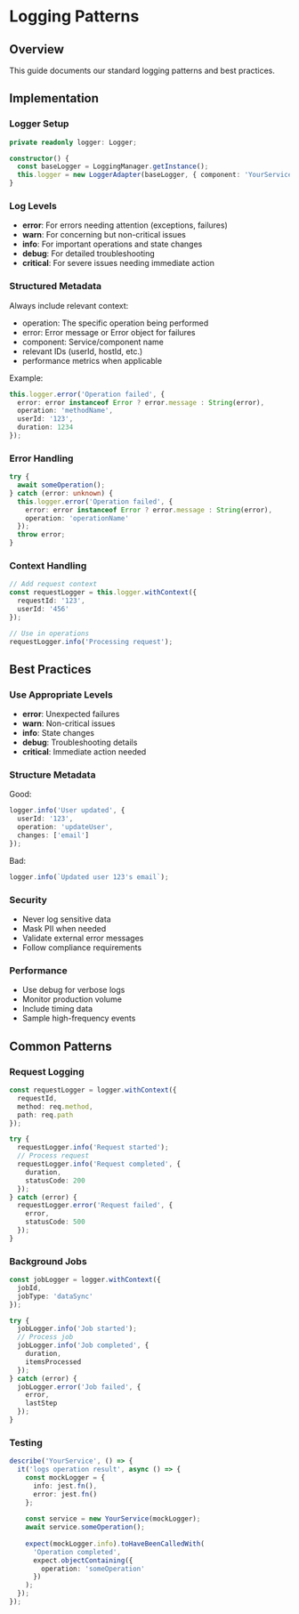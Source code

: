 # Logging Patterns

## Overview

This guide documents our standard logging patterns and best practices.

## Implementation

### Logger Setup

```typescript
private readonly logger: Logger;

constructor() {
  const baseLogger = LoggingManager.getInstance();
  this.logger = new LoggerAdapter(baseLogger, { component: 'YourService' });
}
```

### Log Levels

- **error**: For errors needing attention (exceptions, failures)
- **warn**: For concerning but non-critical issues
- **info**: For important operations and state changes
- **debug**: For detailed troubleshooting
- **critical**: For severe issues needing immediate action

### Structured Metadata

Always include relevant context:

- operation: The specific operation being performed
- error: Error message or Error object for failures
- component: Service/component name
- relevant IDs (userId, hostId, etc.)
- performance metrics when applicable

Example:

```typescript
this.logger.error('Operation failed', {
  error: error instanceof Error ? error.message : String(error),
  operation: 'methodName',
  userId: '123',
  duration: 1234
});
```

### Error Handling

```typescript
try {
  await someOperation();
} catch (error: unknown) {
  this.logger.error('Operation failed', {
    error: error instanceof Error ? error.message : String(error),
    operation: 'operationName'
  });
  throw error;
}
```

### Context Handling

```typescript
// Add request context
const requestLogger = this.logger.withContext({
  requestId: '123',
  userId: '456'
});

// Use in operations
requestLogger.info('Processing request');
```

## Best Practices

### Use Appropriate Levels

- **error**: Unexpected failures
- **warn**: Non-critical issues
- **info**: State changes
- **debug**: Troubleshooting details
- **critical**: Immediate action needed

### Structure Metadata

Good:

```typescript
logger.info('User updated', {
  userId: '123',
  operation: 'updateUser',
  changes: ['email']
});
```

Bad:

```typescript
logger.info(`Updated user 123's email`);
```

### Security

- Never log sensitive data
- Mask PII when needed
- Validate external error messages
- Follow compliance requirements

### Performance

- Use debug for verbose logs
- Monitor production volume
- Include timing data
- Sample high-frequency events

## Common Patterns

### Request Logging

```typescript
const requestLogger = logger.withContext({
  requestId,
  method: req.method,
  path: req.path
});

try {
  requestLogger.info('Request started');
  // Process request
  requestLogger.info('Request completed', {
    duration,
    statusCode: 200
  });
} catch (error) {
  requestLogger.error('Request failed', {
    error,
    statusCode: 500
  });
}
```

### Background Jobs

```typescript
const jobLogger = logger.withContext({
  jobId,
  jobType: 'dataSync'
});

try {
  jobLogger.info('Job started');
  // Process job
  jobLogger.info('Job completed', {
    duration,
    itemsProcessed
  });
} catch (error) {
  jobLogger.error('Job failed', {
    error,
    lastStep
  });
}
```

### Testing

```typescript
describe('YourService', () => {
  it('logs operation result', async () => {
    const mockLogger = {
      info: jest.fn(),
      error: jest.fn()
    };
    
    const service = new YourService(mockLogger);
    await service.someOperation();
    
    expect(mockLogger.info).toHaveBeenCalledWith(
      'Operation completed',
      expect.objectContaining({
        operation: 'someOperation'
      })
    );
  });
});
